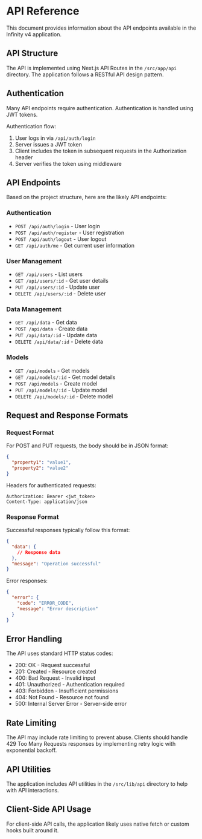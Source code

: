 # API Reference

This document provides information about the API endpoints available in the Infinity v4 application.

## API Structure

The API is implemented using Next.js API Routes in the `/src/app/api` directory. The application follows a RESTful API design pattern.

## Authentication

Many API endpoints require authentication. Authentication is handled using JWT tokens.

Authentication flow:
1. User logs in via `/api/auth/login`
2. Server issues a JWT token
3. Client includes the token in subsequent requests in the Authorization header
4. Server verifies the token using middleware

## API Endpoints

Based on the project structure, here are the likely API endpoints:

### Authentication

- `POST /api/auth/login` - User login
- `POST /api/auth/register` - User registration
- `POST /api/auth/logout` - User logout
- `GET /api/auth/me` - Get current user information

### User Management

- `GET /api/users` - List users
- `GET /api/users/:id` - Get user details
- `PUT /api/users/:id` - Update user
- `DELETE /api/users/:id` - Delete user

### Data Management

- `GET /api/data` - Get data
- `POST /api/data` - Create data
- `PUT /api/data/:id` - Update data
- `DELETE /api/data/:id` - Delete data

### Models

- `GET /api/models` - Get models
- `GET /api/models/:id` - Get model details
- `POST /api/models` - Create model
- `PUT /api/models/:id` - Update model
- `DELETE /api/models/:id` - Delete model

## Request and Response Formats

### Request Format

For POST and PUT requests, the body should be in JSON format:

```json
{
  "property1": "value1",
  "property2": "value2"
}
```

Headers for authenticated requests:

```
Authorization: Bearer <jwt_token>
Content-Type: application/json
```

### Response Format

Successful responses typically follow this format:

```json
{
  "data": {
    // Response data
  },
  "message": "Operation successful"
}
```

Error responses:

```json
{
  "error": {
    "code": "ERROR_CODE",
    "message": "Error description"
  }
}
```

## Error Handling

The API uses standard HTTP status codes:

- 200: OK - Request successful
- 201: Created - Resource created
- 400: Bad Request - Invalid input
- 401: Unauthorized - Authentication required
- 403: Forbidden - Insufficient permissions
- 404: Not Found - Resource not found
- 500: Internal Server Error - Server-side error

## Rate Limiting

The API may include rate limiting to prevent abuse. Clients should handle 429 Too Many Requests responses by implementing retry logic with exponential backoff.

## API Utilities

The application includes API utilities in the `/src/lib/api` directory to help with API interactions.

## Client-Side API Usage

For client-side API calls, the application likely uses native fetch or custom hooks built around it.
